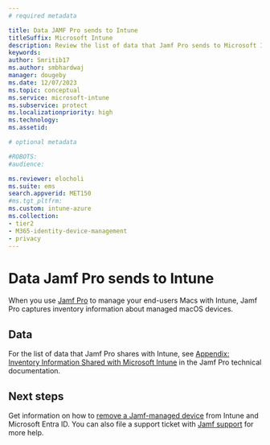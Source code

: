 ```yaml
---
# required metadata

title: Data JAMF Pro sends to Intune
titleSuffix: Microsoft Intune
description: Review the list of data that Jamf Pro sends to Microsoft Intune when you integrate Jamf Pro to manage Macs with Intune.
keywords:
author: Smritib17
ms.author: smbhardwaj
manager: dougeby
ms.date: 12/07/2023
ms.topic: conceptual
ms.service: microsoft-intune
ms.subservice: protect
ms.localizationpriority: high
ms.technology:
ms.assetid:  

# optional metadata

#ROBOTS: 
#audience:

ms.reviewer: elocholi
ms.suite: ems
search.appverid: MET150
#ms.tgt_pltfrm:
ms.custom: intune-azure
ms.collection:
- tier2
- M365-identity-device-management
- privacy
---
```




# Data Jamf Pro sends to Intune

When you use [Jamf Pro](https://www.jamf.com) to manage your end-users Macs with Intune, Jamf Pro captures inventory information about managed macOS devices.

## Data

For the list of data that Jamf Pro shares with Intune, see [Appendix: Inventory Information Shared with Microsoft Intune](https://docs.jamf.com/technical-papers/jamf-pro/microsoft-intune/10.9.0/Appendix__Inventory_Information_Shared_with_Microsoft_Intune.html) in the Jamf Pro technical documentation.

## Next steps

Get information on how to [remove a Jamf-managed device](https://docs.jamf.com/technical-papers/jamf-pro/microsoft-intune/10.9.0/Deleting_a_Computer_from_the_Microsoft_Azure_and_Intune_Portals.html) from Intune and Microsoft Entra ID. You can also file a support ticket with [Jamf support](https://www.jamf.com/support/) for more help.
